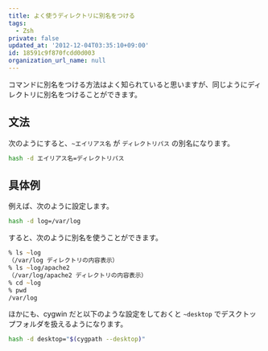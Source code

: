 ```yaml
---
title: よく使うディレクトリに別名をつける
tags:
  - Zsh
private: false
updated_at: '2012-12-04T03:35:10+09:00'
id: 18591c9f870fcdd0d003
organization_url_name: null
---
```


コマンドに別名をつける方法はよく知られていると思いますが、同じようにディレクトリに別名をつけることができます。

## 文法

次のようにすると、`~エイリアス名` が `ディレクトリパス` の別名になります。

```zsh
hash -d エイリアス名=ディレクトリパス
```

## 具体例

例えば、次のように設定します。

```zsh
hash -d log=/var/log
```

すると、次のように別名を使うことができます。

```zsh
% ls ~log
（/var/log ディレクトリの内容表示）
% ls ~log/apache2
（/var/log/apache2 ディレクトリの内容表示）
% cd ~log
% pwd
/var/log
```

ほかにも、cygwin だと以下のような設定をしておくと `~desktop` でデスクトップフォルダを扱えるようになります。

```zsh
hash -d desktop="$(cygpath --desktop)"
```
